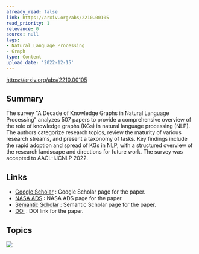 ```yaml
---
already_read: false
link: https://arxiv.org/abs/2210.00105
read_priority: 1
relevance: 0
source: null
tags:
- Natural_Language_Processing
- Graph
type: Content
upload_date: '2022-12-15'
---
```


https://arxiv.org/abs/2210.00105
## Summary

The survey "A Decade of Knowledge Graphs in Natural Language Processing" analyzes 507 papers to provide a comprehensive overview of the role of knowledge graphs (KGs) in natural language processing (NLP). The authors categorize research topics, review the maturity of various research streams, and present a taxonomy of tasks. Key findings include the rapid adoption and spread of KGs in NLP, with a structured overview of the research landscape and directions for future work. The survey was accepted to AACL-IJCNLP 2022.
## Links

- [Google Scholar](https://scholar.google.com/scholar_lookup?arxiv_id=2210.00105) : Google Scholar page for the paper.
- [NASA ADS](https://ui.adsabs.harvard.edu/abs/arXiv:2210.00105) : NASA ADS page for the paper.
- [Semantic Scholar](https://api.semanticscholar.org/arXiv:2210.00105) : Semantic Scholar page for the paper.
- [DOI](https://doi.org/10.48550/arXiv.2210.00105) : DOI link for the paper.

## Topics

![](topics/Concept/Knowledge%20Graphs)